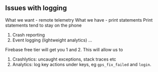 ## Issues with logging 

What we want - remote telemetry
What we have - print statements
Print statements tend to stay on the phone

1. Crash reporting 
2. Event logging (lightweight analytics) 
...

Firebase free tier will get you 1 and 2. This will allow us to 
1. Crashlytics: uncaught exceptions, stack traces etc
2. Analytics: log key actions under keys, eg `gps_fix_failed` and `login`. 

